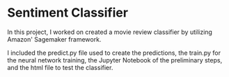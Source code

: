 # Sentiment Classifier

In this project, I worked on created a movie review classifier by utilizing Amazon' Sagemaker framework.

I included the predict.py file used to create the predictions, the train.py for the neural network training, the Jupyter Notebook of the preliminary steps, and the html file to test the classifier.
